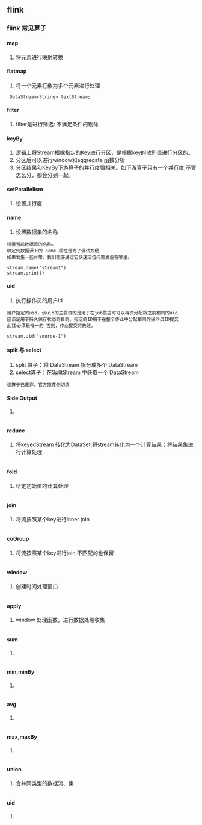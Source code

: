 ## flink 

### flink 常见算子

#### map
1. 将元素进行映射转换

#### flatmap
1. 将一个元素打散为多个元素进行处理
```
 DataStream<String> textStream;

```
#### filter
1. filter是进行筛选: 不满足条件的剔除

#### keyBy
1. 逻辑上将Stream根据指定的Key进行分区，是根据key的散列值进行分区的。
2. 分区后可以进行window和aggregate 函数分析
3. 分区结果和KeyBy下游算子的并行度强相关。如下游算子只有一个并行度,不管怎么分，都会分到一起。

#### setParallelism
1. 设置并行度

#### name
1. 设置数据集的名称
```
设置当前数据流的名称。
绑定到数据源上的 name 属性是为了调试方便，
如果发生一些异常，我们能够通过它快速定位问题发生在哪里。

stream.name("stream1")
stream.print()
```

#### uid
1. 执行操作员的用户id
``` 
用户指定的uid，该uid的主要目的是用于在job重启时可以再次分配跟之前相同的uid，
应该是用于持久保存状态的目的。指定的ID用于在整个作业中分配相同的操作员ID提交
此ID必须是唯一的 否则，作业提交将失败。

stream.uid("source-1")
```

#### split 与 select
1. split 算子：将 DataStream 拆分成多个 DataStream
2. select算子：在SplitStream 中获取一个 DataStream
``` 
该算子已废弃，官方推荐侧切流
```
#### Side Output
1. 
``` 
```
#### reduce
1. 将keyedStream 转化为DataSet,将stream转化为一个计算结果；将结果集进行计算处理
``` 
```
#### fold
1. 给定初始值的计算处理
``` 
```
#### join
1. 将流按照某个key进行inner join
``` 
```
#### coGroup
1. 将流按照某个key进行join,不匹配的也保留
``` 
```
#### window
1. 创建时间处理窗口
``` 
```
#### apply
1. window 处理函数，进行数据处理收集
``` 
```
#### sum
1. 
``` 
```
#### min,minBy
1. 
``` 
```
#### avg
1. 
``` 
```
#### max,maxBy
1. 
``` 
```
#### union
1. 合并同类型的数据流、集
``` 
```
#### uid
1. 
``` 
```

